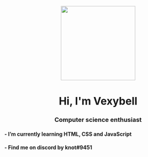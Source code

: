 <p align="center">
  <img src="https://i.imgur.com/1TF6waY.gif" height="200"/>
</p>

<h1 align="center">Hi, I'm Vexybell</h1>
<h3 align="center">Computer science enthusiast</h3>

<h4> - I’m currently learning HTML, CSS and JavaScript</h4>
<h4> - Find me on discord by knot#9451</h4>
